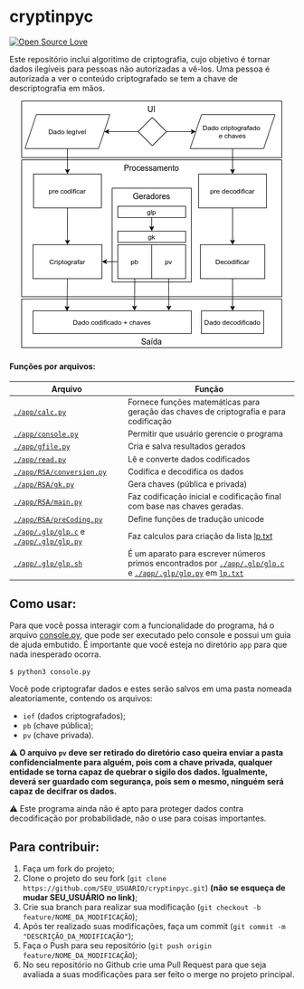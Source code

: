 # cryptinpyc
[![Open Source Love](https://badges.frapsoft.com/os/v1/open-source.png?v=103)](https://github.com/ellerbrock/open-source-badges/)

Este repositório inclui algoritimo de criptografia, cujo objetivo é tornar dados ilegíveis para pessoas não autorizadas a vê-los. Uma pessoa é autorizada a ver o conteúdo criptografado se tem a chave de descriptografia em mãos.
 
 <div align="center"><img src="./flowchart/flowchart.png" /></div>
 
 #### Funções por arquivos:
|Arquivo|Função|
|---|---|
| [`./app/calc.py`](./app/calc.py) | Fornece funções matemáticas para geração das chaves de criptografia e para codificação |
|[`./app/console.py`](./app/console.py)|Permitir que usuário gerencie o programa|
|[`./app/gfile.py`](./app/gfile.py)|Cria e salva resultados gerados|
|[`./app/read.py`](./app/read.py)|Lê e converte dados codificados|
|[`./app/RSA/conversion.py`](./app/RSA/conversion.py)|Codifica e decodifica os dados|
|[`./app/RSA/gk.py`](./app/RSA/gk.py)|Gera chaves (pública e privada)|
|[`./app/RSA/main.py`](./app/RSA/main.py)|Faz codificação inicial e codificação final com base nas chaves geradas.|
|[`./app/RSA/preCoding.py`](./app/RSA/preCoding.py)|Define funções de tradução unicode|
|[`./app/.glp/glp.c`](./app/.glp/glp.c) e [`./app/.glp/glp.py`](./app/.glp/glp.py)|Faz calculos para criação da lista [lp.txt](./app/.glp/lp.txt)|
|[`./app/.glp/glp.sh`](./app/.glp/glp.sh)|É um aparato para escrever números primos encontrados por [`./app/.glp/glp.c`](./app/.glp/glp.c) e [`./app/.glp/glp.py`](./app/.glp/glp.py) em [`lp.txt`](./app/.glp/lp.txt)|

 

## Como usar:
 
Para que você possa interagir com a funcionalidade do programa, há o arquivo [console.py](./app/console.py), que pode ser executado pelo console e possui um guia de ajuda embutido. É importante que você esteja no diretório `app` para que nada inesperado ocorra.
 ```
$ python3 console.py
 ```
 Você pode criptografar dados e estes serão salvos em uma pasta nomeada aleatoriamente, contendo os arquivos: 
 * `ief` (dados criptografados); 
 * `pb` (chave pública);
 * `pv` (chave privada).
 
 **:warning: O arquivo `pv` deve ser retirado do diretório caso queira enviar a pasta confidencialmente para alguém, pois com a chave privada, qualquer entidade se torna capaz de quebrar o sigilo dos dados. Igualmente, deverá ser guardado com segurança, pois sem o mesmo, ninguém será capaz de decifrar os dados.**
 
:warning: Este programa ainda não é apto para proteger dados contra decodificação por probabilidade, não o use para coisas importantes.


## Para contribuir:

1. Faça um fork do projeto;
2. Clone o projeto do seu fork (`git clone https://github.com/SEU_USUARIO/cryptinpyc.git`) **(não se esqueça de mudar SEU_USUÁRIO no link)**;
3. Crie sua branch para realizar sua modificação (`git checkout -b feature/NOME_DA_MODIFICAÇÃO`);
4. Após ter realizado suas modificações, faça um commit (`git commit -m "DESCRIÇÃO_DA_MODIFICAÇÃO"`);
5. Faça o Push para seu repositório (`git push origin feature/NOME_DA_MODIFICAÇÃO`);
6. No seu repositório no Github crie uma Pull Request para que seja avaliada a suas modificações para ser feito o merge no projeto principal.

